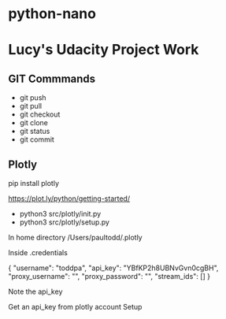# python-nano

# Lucy's Udacity Project Work

## GIT Commmands

* git push
* git pull
* git checkout
* git clone
* git status
* git commit

## Plotly

pip install plotly

https://plot.ly/python/getting-started/

* python3 src/plotly/init.py
*  python3 src/plotly/setup.py

In home directory /Users/paultodd/.plotly

Inside .credentials

{
    "username": "toddpa",
    "api_key": "YBfKP2h8UBNvGvn0cgBH",
    "proxy_username": "",
    "proxy_password": "",
    "stream_ids": []
}

Note the api_key

Get an api_key from plotly account Setup
